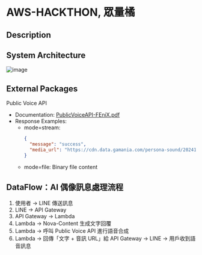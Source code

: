 # AWS-HACKTHON, 眾量橘

## Description


## System Architecture
![image]()

## External Packages
Public Voice API
- Documentation: [PublicVoiceAPI-FEniX.pdf](https://reurl.cc/4L1MEK)
- Response Examples:
  - mode=stream:
    ```json
    {
      "message": "success",
      "media_url": "https://cdn.data.gamania.com/persona-sound/20241014/ting/05870db4-6b07-48a0-b7f0-3ed69e137989.wav"
    }
    ```
  - mode=file: Binary file content


## DataFlow：AI 偶像訊息處理流程


1. 使用者 → LINE 傳送訊息  
2. LINE → API Gateway  
3. API Gateway → Lambda
4. Lambda → Nova-Content 生成文字回覆  
5. Lambda → 呼叫 Public Voice API 進行語音合成  
6. Lambda → 回傳「文字 + 音訊 URL」給 API Gateway → LINE → 用戶收到語音訊息




